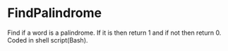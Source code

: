 # FindPalindrome
Find if a word is a palindrome. If it is then return 1 and if not then return 0. Coded in shell script(Bash).

